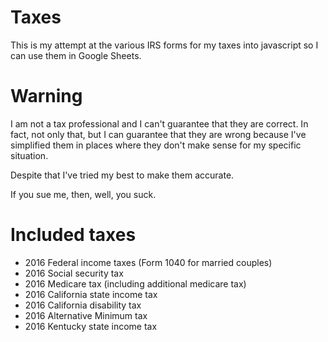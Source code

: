 # Taxes

This is my attempt at the various IRS forms for my taxes into
javascript so I can use them in Google Sheets.

# Warning

I am not a tax professional and I can't guarantee that they
are correct. In fact, not only that, but I can guarantee that they are
wrong because I've simplified them in places where they don't make
sense for my specific situation.

Despite that I've tried my best to make them accurate.

If you sue me, then, well, you suck.

# Included taxes

* 2016 Federal income taxes (Form 1040 for married couples)
* 2016 Social security tax
* 2016 Medicare tax (including additional medicare tax)
* 2016 California state income tax
* 2016 California disability tax
* 2016 Alternative Minimum tax
* 2016 Kentucky state income tax
